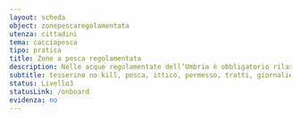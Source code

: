 ```yaml
---
layout: scheda
object: zonepescaregolamentata
utenza: cittadini
tema: cacciapesca
tipo: pratica
title: Zone a pesca regolamentata
description: Nelle acque regolamentate dell’Umbria è obbligatorio rilasciare in acqua i pesci appena pescati
subtitle: tesserino no kill, pesca, ittico, permesso, tratti, giornaliero, prenotazione
status: Livello3
statusLink: /onboard
evidenza: no
---
```

